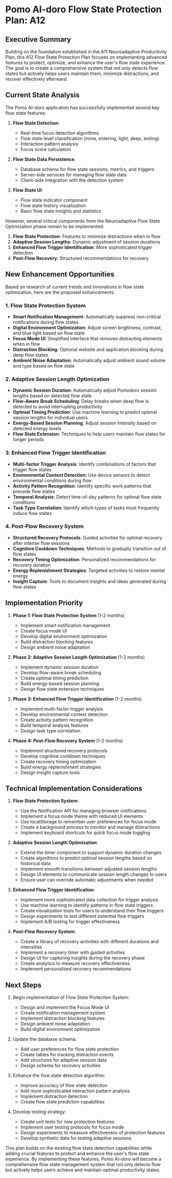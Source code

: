 # Pomo AI-doro Flow State Protection Plan: A12

## Executive Summary

Building on the foundation established in the A11 Neuroadaptive Productivity Plan, this A12 Flow State Protection Plan focuses on implementing advanced features to protect, optimize, and enhance the user's flow state experience. The goal is to create a comprehensive system that not only detects flow states but actively helps users maintain them, minimize distractions, and recover effectively afterward.

## Current State Analysis

The Pomo AI-doro application has successfully implemented several key flow state features:

1. **Flow State Detection**:

   - Real-time focus detection algorithms
   - Flow state level classification (none, entering, light, deep, exiting)
   - Interaction pattern analysis
   - Focus score calculation

2. **Flow State Data Persistence**:

   - Database schema for flow state sessions, metrics, and triggers
   - Server-side services for managing flow state data
   - Client-side integration with the detection system

3. **Flow State UI**:
   - Flow state indicator component
   - Flow state history visualization
   - Basic flow state insights and statistics

However, several critical components from the Neuroadaptive Flow State Optimization phase remain to be implemented:

1. **Flow State Protection**: Features to minimize distractions when in flow
2. **Adaptive Session Lengths**: Dynamic adjustment of session durations
3. **Enhanced Flow Trigger Identification**: More sophisticated trigger detection
4. **Post-Flow Recovery**: Structured recommendations for recovery

## New Enhancement Opportunities

Based on research of current trends and innovations in flow state optimization, here are the proposed enhancements:

### 1. Flow State Protection System

- **Smart Notification Management**: Automatically suppress non-critical notifications during flow states
- **Digital Environment Optimization**: Adjust screen brightness, contrast, and blue light based on flow state
- **Focus Mode UI**: Simplified interface that removes distracting elements when in flow
- **Distraction Blocking**: Optional website and application blocking during deep flow states
- **Ambient Noise Adaptation**: Automatically adjust ambient sound volume and type based on flow state

### 2. Adaptive Session Length Optimization

- **Dynamic Session Duration**: Automatically adjust Pomodoro session lengths based on detected flow state
- **Flow-Aware Break Scheduling**: Delay breaks when deep flow is detected to avoid interrupting productivity
- **Optimal Timing Prediction**: Use machine learning to predict optimal session lengths for individual users
- **Energy-Based Session Planning**: Adjust session intensity based on detected energy levels
- **Flow State Extension**: Techniques to help users maintain flow states for longer periods

### 3. Enhanced Flow Trigger Identification

- **Multi-factor Trigger Analysis**: Identify combinations of factors that trigger flow states
- **Environmental Context Detection**: Use device sensors to detect environmental conditions during flow
- **Activity Pattern Recognition**: Identify specific work patterns that precede flow states
- **Temporal Analysis**: Detect time-of-day patterns for optimal flow state conditions
- **Task Type Correlation**: Identify which types of tasks most frequently induce flow states

### 4. Post-Flow Recovery System

- **Structured Recovery Protocols**: Guided activities for optimal recovery after intense flow sessions
- **Cognitive Cooldown Techniques**: Methods to gradually transition out of flow states
- **Recovery Timing Optimization**: Personalized recommendations for recovery duration
- **Energy Replenishment Strategies**: Targeted activities to restore mental energy
- **Insight Capture**: Tools to document insights and ideas generated during flow states

## Implementation Priority

1. **Phase 1: Flow State Protection System** (1-2 months)

   - Implement smart notification management
   - Create focus mode UI
   - Develop digital environment optimization
   - Build distraction blocking features
   - Design ambient noise adaptation

2. **Phase 2: Adaptive Session Length Optimization** (1-2 months)

   - Implement dynamic session duration
   - Develop flow-aware break scheduling
   - Create optimal timing prediction
   - Build energy-based session planning
   - Design flow state extension techniques

3. **Phase 3: Enhanced Flow Trigger Identification** (1-2 months)

   - Implement multi-factor trigger analysis
   - Develop environmental context detection
   - Create activity pattern recognition
   - Build temporal analysis features
   - Design task type correlation

4. **Phase 4: Post-Flow Recovery System** (1-2 months)
   - Implement structured recovery protocols
   - Develop cognitive cooldown techniques
   - Create recovery timing optimization
   - Build energy replenishment strategies
   - Design insight capture tools

## Technical Implementation Considerations

1. **Flow State Protection System**:

   - Use the Notification API for managing browser notifications
   - Implement a focus mode theme with reduced UI elements
   - Use localStorage to remember user preferences for focus mode
   - Create a background process to monitor and manage distractions
   - Implement keyboard shortcuts for quick focus mode toggling

2. **Adaptive Session Length Optimization**:

   - Extend the timer component to support dynamic duration changes
   - Create algorithms to predict optimal session lengths based on historical data
   - Implement smooth transitions between adjusted session lengths
   - Design UI elements to communicate session length changes to users
   - Ensure user can override automatic adjustments when needed

3. **Enhanced Flow Trigger Identification**:

   - Implement more sophisticated data collection for trigger analysis
   - Use machine learning to identify patterns in flow state triggers
   - Create visualization tools for users to understand their flow triggers
   - Design experiments to test different potential flow triggers
   - Implement A/B testing for trigger effectiveness

4. **Post-Flow Recovery System**:
   - Create a library of recovery activities with different durations and intensities
   - Implement a recovery timer with guided activities
   - Design UI for capturing insights during the recovery phase
   - Create analytics to measure recovery effectiveness
   - Implement personalized recovery recommendations

## Next Steps

1. Begin implementation of Flow State Protection System:

   - Design and implement the Focus Mode UI
   - Create notification management system
   - Implement distraction blocking features
   - Design ambient noise adaptation
   - Build digital environment optimization

2. Update the database schema:

   - Add user preferences for flow state protection
   - Create tables for tracking distraction events
   - Add structures for adaptive session data
   - Design schema for recovery activities

3. Enhance the flow state detection algorithm:

   - Improve accuracy of flow state detection
   - Add more sophisticated interaction pattern analysis
   - Implement distraction detection
   - Create flow state prediction capabilities

4. Develop testing strategy:
   - Create unit tests for new protection features
   - Implement user testing protocols for focus mode
   - Design experiments to measure effectiveness of protection features
   - Develop synthetic data for testing adaptive sessions

This plan builds on the existing flow state detection capabilities while adding crucial features to protect and enhance the user's flow state experience. By implementing these features, Pomo AI-doro will become a comprehensive flow state management system that not only detects flow but actively helps users achieve and maintain optimal productivity states.
